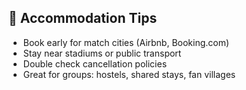 ## 🏨 Accommodation Tips

- Book early for match cities (Airbnb, Booking.com)
- Stay near stadiums or public transport
- Double check cancellation policies
- Great for groups: hostels, shared stays, fan villages